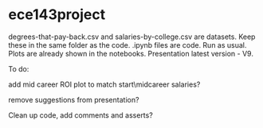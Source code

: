 # ece143project
degrees-that-pay-back.csv and salaries-by-college.csv are datasets. Keep these in the same folder as the code.
.ipynb files are code. Run as usual. Plots are already shown in the notebooks.
Presentation latest version - V9.

To do:

add mid career ROI plot to match start\midcareer salaries? 

remove suggestions from presentation?

Clean up code, add comments and asserts?
